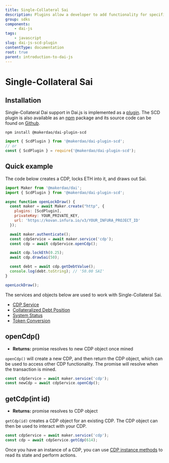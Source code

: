 ```yaml
---
title: Single-Collateral Sai
description: Plugins allow a developer to add functionality for specific needs without increasing the size of the core library.
group: sdks
components:
    - dai-js
tags:
    - javascript
slug: dai-js-scd-plugin
contentType: documentation
root: true
parent: introduction-to-dai-js
---
```


# Single-Collateral Sai

## Installation

Single-Collateral Dai support in Dai.js is implemented as a [plugin](../maker/plugins.md). The SCD plugin is also available as an [npm](https://www.npmjs.com/package/@makerdao/dai-plugin-scd) package and its source code can be found on [Github](https://github.com/makerdao/dai.js/tree/dev/packages/dai-plugin-scd).

`npm install @makerdao/dai-plugin-scd`

```javascript
import { ScdPlugin } from '@makerdao/dai-plugin-scd';
// or
const { ScdPlugin } = require('@makerdao/dai-plugin-scd');
```

## Quick example

The code below creates a CDP, locks ETH into it, and draws out Sai.

```javascript
import Maker from '@makerdao/dai';
import { ScdPlugin } from '@makerdao/dai-plugin-scd';

async function openLockDraw() {
  const maker = await Maker.create("http", {
    plugins: [ScdPlugin],
    privateKey: YOUR_PRIVATE_KEY,
    url: 'https://kovan.infura.io/v3/YOUR_INFURA_PROJECT_ID'
  });

  await maker.authenticate();
  const cdpService = await maker.service('cdp');
  const cdp = await cdpService.openCdp();

  await cdp.lockEth(0.25);
  await cdp.drawSai(50);

  const debt = await cdp.getDebtValue();
  console.log(debt.toString); // '50.00 SAI'
}

openLockDraw();
```

The services and objects below are used to work with Single-Collateral Sai.

* [CDP Service](eth-cdp-service.md)
* [Collateralized Debt Position](collateralized-debt-position.md)
* [System Status](system-status.md)
* [Token Conversion](token-conversion.md)

## openCdp\(\)

* **Returns:** promise resolves to new CDP object once mined

`openCdp()` will create a new CDP, and then return the CDP object, which can be used to access other CDP functionality. The promise will resolve when the transaction is mined.

```javascript
const cdpService = await maker.service('cdp');
const newCdp = await cdpService.openCdp();
```

## getCdp\(int id\)

* **Returns:** promise resolves to CDP object

`getCdp(id)` creates a CDP object for an existing CDP. The CDP object can then be used to interact with your CDP.

```javascript
const cdpService = await maker.service('cdp');
const cdp = await cdpService.getCdp(614);
```

Once you have an instance of a CDP, you can use [CDP instance methods](collateralized-debt-position.md) to read its state and perform actions.

